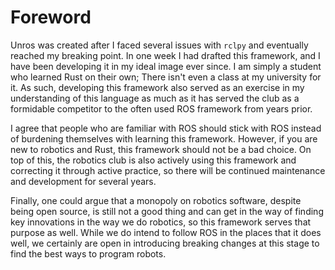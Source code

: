 # Foreword

Unros was created after I faced several issues with `rclpy` and eventually reached my breaking point. In one week I had drafted this framework, and I have been developing it in my ideal image ever since. I am simply a student who learned Rust on their own; There isn't even a class at my university for it. As such, developing this framework also served as an exercise in my understanding of this language as much as it has served the club as a formidable competitor to the often used ROS framework from years prior.

I agree that people who are familiar with ROS should stick with ROS instead of burdening themselves with learning this framework. However, if you are new to robotics and Rust, this framework should not be a  bad choice. On top of this, the robotics club is also actively using this framework and correcting it through active practice, so there will be continued maintenance and development for several years.

Finally, one could argue that a monopoly on robotics software, despite being open source, is still not a good thing and can get in the way of finding key innovations in the way we do robotics, so this framework serves that purpose as well. While we do intend to follow ROS in the places that it does well, we certainly are open in introducing breaking changes at this stage to find the best ways to program robots.
